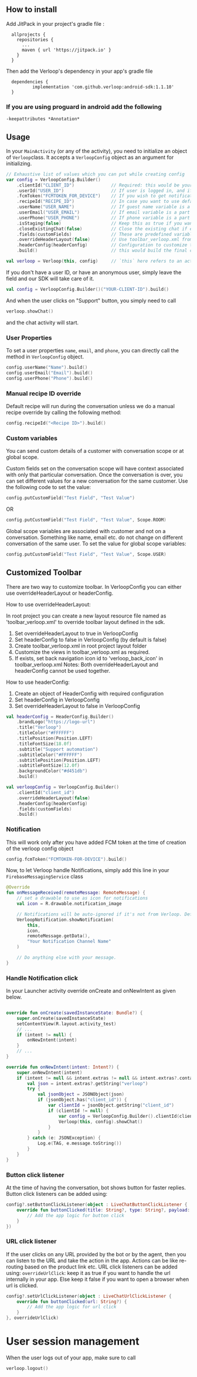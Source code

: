 ## How to install

Add JitPack in your project's gradle file :

```
  allprojects {
    repositories {
      ...
      maven { url 'https://jitpack.io' }
    }
  }
```

Then add the Verloop's dependency in your app's gradle file

```
  dependencies {
          implementation 'com.github.verloop:android-sdk:1.1.10'
  }
```

### If you are using proguard in android add the following

```
-keepattributes *Annotation*
```

## Usage

In your `MainActivity` (or any of the activity), you need to initialize an object of `Verloop`class.
It accepts a `VerloopConfig` object as an argument for initializing.

```kotlin
// Exhaustive list of values which you can put while creating config
var config = VerloopConfig.Builder()
    .clientId("CLIENT_ID")              // Required: this would be your account name associated with verloop. eg: <client_id>.verloop.io
    .userId("USER_ID")                  // If user is logged in, and if you want to associate older chats, else, skip this for anonymous user 
    .fcmToken("FCMTOKEN_FOR_DEVICE")    // If you wish to get notifications, else, skip this
    .recipeId("RECIPE_ID")              // In case you want to use default recipe, skip this
    .userName("USER_NAME")              // If guest name variable is a part of the recipe, or the value is not required, skip this
    .userEmail("USER_EMAIL")            // If email variable is a part of the recipe, or the value is not required, skip this
    .userPhone("USER_PHONE")            // If phone variable is a part of the recipe, or the value is not required, skip this
    .isStaging(false)                   // Keep this as true if you want to access <client_id>.stage.verloop.io account. If the account doesn't exist, keep it as false or skip it
    .closeExistingChat(false)           // Close the existing chat if exist and start a new conversation
    .fields(customFields)               // These are predefined variables added on room level or user level
    .overrideHeaderLayout(false)        // Use toolbar_verloop.xml from parent project to set custom header. Can't use along with headerConfig
    .headerConfig(headerConfig)         // Configuration to customize toolbar. Can't use along with overrideHeaderLayout
    .build()                            // this would build the final config object which is later used by Verloop object to star the chat

val verloop = Verloop(this, config)     // `this` here refers to an activity context.

```

If you don't have a user ID, or have an anonymous user, simply leave the field and our SDK will take
care of it.

```kotlin
val config = VerloopConfig.Builder()("YOUR-CLIENT-ID").build()
```

And when the user clicks on "Support" button, you simply need to call

```kotlin
verloop.showChat()
```

and the chat activity will start.

### User Properties

To set a user properties `name`, `email`, and `phone`, you can directly call the method
in `VerloopConfig` object.

```kotlin
config.userName("Name").build()
config.userEmail("Email").build()
config.userPhone("Phone").build()
```

### Manual recipe ID override

Default recipe will run during the conversation unless we do a manual recipe override by calling the
following method:

```kotlin
config.recipeId("<Recipe ID>").build()
```

### Custom variables

You can send custom details of a customer with conversation scope or at global scope.

Custom fields set on the conversation scope will have context associated with only that particular
conversation. Once the conversation is over, you can set different values for a new conversation for
the same customer. Use the following code to set the value:

```kotlin
config.putCustomField("Test Field", "Test Value")
```

OR

```kotlin
config.putCustomField("Test Field", "Test Value", Scope.ROOM)
```

Global scope variables are associated with customer and not on a conversation. Something like name,
email etc. do not change on different conversation of the same user. To set the value for global
scope variables:

```kotlin
config.putCustomField("Test Field", "Test Value", Scope.USER)
```

## Customized Toolbar

There are two way to customize toolbar. In VerloopConfig you can either use overrideHeaderLayout or
headerConfig.

How to use overrideHeaderLayout:

In root project you can create a new layout resource file named as 'toolbar_verloop.xml' to override
toolbar layout defined in the sdk.

1. Set overrideHeaderLayout to true in VerloopConfig
2. Set headerConfig to false in VerloopConfig (by default is false)
3. Create toolbar_verloop.xml in root project layout folder
4. Customize the views in toolbar_verloop.xml as required.
5. If exists, set back navigation icon id to 'verloop_back_icon' in toolbar_verloop.xml Notes: Both
   overrideHeaderLayout and headerConfig cannot be used together.

How to use headerConfig:

1. Create an object of HeaderConfig with required configuration
2. Set headerConfig in VerloopConfig
3. Set overrideHeaderLayout to false in VerloopConfig

```kotlin
val headerConfig = HeaderConfig.Builder()
    .brandLogo("https://logo-url")
    .title("Verloop")
    .titleColor("#FFFFFF")
    .titlePosition(Position.LEFT)
    .titleFontSize(18.0f)
    .subtitle("Support automation")
    .subtitleColor("#FFFFFF")
    .subtitlePosition(Position.LEFT)
    .subtitleFontSize(12.0f)
    .backgroundColor("#d451db")
    .build()

val verloopConfig = VerloopConfig.Builder()
    .clientId("client_id")
    .overrideHeaderLayout(false)
    .headerConfig(headerConfig)
    .fields(customFields)
    .build()
```

### Notification

This will work only after you have added FCM token at the time of creation of the verloop config
object

```kotlin
config.fcmToken("FCMTOKEN-FOR-DEVICE").build()
```

Now, to let Verloop handle Notifications, simply add this line in your `FirebaseMessagingService`
class

```kotlin
@Override
fun onMessageReceived(remoteMessage: RemoteMessage) {
    // set a drawable to use as icon for notifications
    val icon = R.drawable.notification_image

    // Notifications will be auto-ignored if it's not from Verloop. Default notification channel name will be "Verloop Chat Message"
    VerloopNotification.showNotification(
        this,
        icon,
        remoteMessage.getData(),
        "Your Notification Channel Name"
    )

    // Do anything else with your message.
}
```

### Handle Notification click

In your Launcher activity override onCreate and onNewIntent as given below.

```kotlin

override fun onCreate(savedInstanceState: Bundle?) {
    super.onCreate(savedInstanceState)
    setContentView(R.layout.activity_test)
    // ...
    if (intent != null) {
        onNewIntent(intent)
    }
    // ...
}

override fun onNewIntent(intent: Intent?) {
    super.onNewIntent(intent)
    if (intent != null && intent.extras != null && intent.extras?.containsKey("verloop") == true) {
        val json = intent.extras?.getString("verloop")
        try {
            val jsonObject = JSONObject(json)
            if (jsonObject.has("client_id")) {
                var clientId = jsonObject.getString("client_id")
                if (clientId != null) {
                    var config = VerloopConfig.Builder().clientId(clientId).build()
                    Verloop(this, config).showChat()
                }
            }
        } catch (e: JSONException) {
            Log.e(TAG, e.message.toString())
        }
    }
}


```

### Button click listener

At the time of having the conversation, bot shows button for faster replies. Button click listeners
can be added using:

```kotlin
config?.setButtonClickListener(object : LiveChatButtonClickListener {
    override fun buttonClicked(title: String?, type: String?, payload: String?) {
        // Add the app logic for button click
    }
})
```

### URL click listener

If the user clicks on any URL provided by the bot or by the agent, then you can listen to the URL
and take the action in the app. Actions can be like re-routing based on the product link etc. URL
click listeners can be added using:
`overrideUrlClick`: keep it as true if you want to handle the url internally in your app. Else keep
it false if you want to open a browser when url is clicked.

```kotlin
config?.setUrlClickListener(object : LiveChatUrlClickListener {
    override fun buttonClicked(url: String?) {
        // Add the app logic for url click
    }
}, overrideUrlClick)
```

# User session management

When the user logs out of your app, make sure to call

```kotlin
verloop.logout()
```
